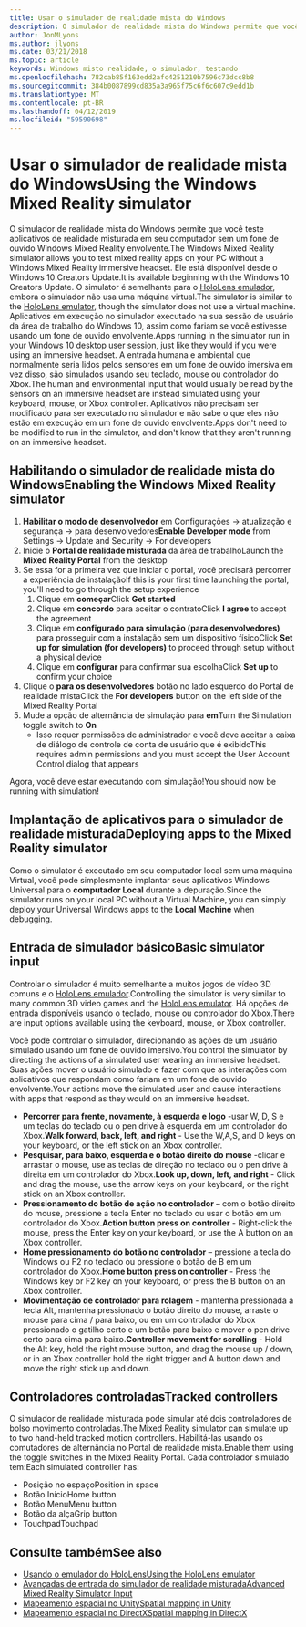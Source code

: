```yaml
---
title: Usar o simulador de realidade mista do Windows
description: O simulador de realidade mista do Windows permite que você teste aplicativos de realidade misturada em seu computador sem um fone de ouvido Windows Mixed Reality envolvente.
author: JonMLyons
ms.author: jlyons
ms.date: 03/21/2018
ms.topic: article
keywords: Windows misto realidade, o simulador, testando
ms.openlocfilehash: 782cab85f163edd2afc4251210b7596c73dcc8b8
ms.sourcegitcommit: 384b0087899cd835a3a965f75c6f6c607c9edd1b
ms.translationtype: MT
ms.contentlocale: pt-BR
ms.lasthandoff: 04/12/2019
ms.locfileid: "59590698"
---
```

# <a name="using-the-windows-mixed-reality-simulator"></a><span data-ttu-id="3ce1f-104">Usar o simulador de realidade mista do Windows</span><span class="sxs-lookup"><span data-stu-id="3ce1f-104">Using the Windows Mixed Reality simulator</span></span>

<span data-ttu-id="3ce1f-105">O simulador de realidade mista do Windows permite que você teste aplicativos de realidade misturada em seu computador sem um fone de ouvido Windows Mixed Reality envolvente.</span><span class="sxs-lookup"><span data-stu-id="3ce1f-105">The Windows Mixed Reality simulator allows you to test mixed reality apps on your PC without a Windows Mixed Reality immersive headset.</span></span> <span data-ttu-id="3ce1f-106">Ele está disponível desde o Windows 10 Creators Update.</span><span class="sxs-lookup"><span data-stu-id="3ce1f-106">It is available beginning with the Windows 10 Creators Update.</span></span> <span data-ttu-id="3ce1f-107">O simulator é semelhante para o [HoloLens emulador](using-the-hololens-emulator.md), embora o simulador não usa uma máquina virtual.</span><span class="sxs-lookup"><span data-stu-id="3ce1f-107">The simulator is similar to the [HoloLens emulator](using-the-hololens-emulator.md), though the simulator does not use a virtual machine.</span></span> <span data-ttu-id="3ce1f-108">Aplicativos em execução no simulador executado na sua sessão de usuário da área de trabalho do Windows 10, assim como fariam se você estivesse usando um fone de ouvido envolvente.</span><span class="sxs-lookup"><span data-stu-id="3ce1f-108">Apps running in the simulator run in your Windows 10 desktop user session, just like they would if you were using an immersive headset.</span></span> <span data-ttu-id="3ce1f-109">A entrada humana e ambiental que normalmente seria lidos pelos sensores em um fone de ouvido imersiva em vez disso, são simulados usando seu teclado, mouse ou controlador do Xbox.</span><span class="sxs-lookup"><span data-stu-id="3ce1f-109">The human and environmental input that would usually be read by the sensors on an immersive headset are instead simulated using your keyboard, mouse, or Xbox controller.</span></span> <span data-ttu-id="3ce1f-110">Aplicativos não precisam ser modificado para ser executado no simulador e não sabe o que eles não estão em execução em um fone de ouvido envolvente.</span><span class="sxs-lookup"><span data-stu-id="3ce1f-110">Apps don't need to be modified to run in the simulator, and don't know that they aren't running on an immersive headset.</span></span>

## <a name="enabling-the-windows-mixed-reality-simulator"></a><span data-ttu-id="3ce1f-111">Habilitando o simulador de realidade mista do Windows</span><span class="sxs-lookup"><span data-stu-id="3ce1f-111">Enabling the Windows Mixed Reality simulator</span></span>

1. <span data-ttu-id="3ce1f-112">**Habilitar o modo de desenvolvedor** em Configurações -> atualização e segurança -> para desenvolvedores</span><span class="sxs-lookup"><span data-stu-id="3ce1f-112">**Enable Developer mode** from Settings -> Update and Security -> For developers</span></span>
2. <span data-ttu-id="3ce1f-113">Inicie o **Portal de realidade misturada** da área de trabalho</span><span class="sxs-lookup"><span data-stu-id="3ce1f-113">Launch the **Mixed Reality Portal** from the desktop</span></span>
3. <span data-ttu-id="3ce1f-114">Se essa for a primeira vez que iniciar o portal, você precisará percorrer a experiência de instalação</span><span class="sxs-lookup"><span data-stu-id="3ce1f-114">If this is your first time launching the portal, you'll need to go through the setup experience</span></span>
   1. <span data-ttu-id="3ce1f-115">Clique em **começar**</span><span class="sxs-lookup"><span data-stu-id="3ce1f-115">Click **Get started**</span></span>
   2. <span data-ttu-id="3ce1f-116">Clique em **concordo** para aceitar o contrato</span><span class="sxs-lookup"><span data-stu-id="3ce1f-116">Click **I agree** to accept the agreement</span></span>
   3. <span data-ttu-id="3ce1f-117">Clique em **configurado para simulação (para desenvolvedores)** para prosseguir com a instalação sem um dispositivo físico</span><span class="sxs-lookup"><span data-stu-id="3ce1f-117">Click **Set up for simulation (for developers)** to proceed through setup without a physical device</span></span>
   4. <span data-ttu-id="3ce1f-118">Clique em **configurar** para confirmar sua escolha</span><span class="sxs-lookup"><span data-stu-id="3ce1f-118">Click **Set up** to confirm your choice</span></span>
4. <span data-ttu-id="3ce1f-119">Clique o **para os desenvolvedores** botão no lado esquerdo do Portal de realidade mista</span><span class="sxs-lookup"><span data-stu-id="3ce1f-119">Click the **For developers** button on the left side of the Mixed Reality Portal</span></span>
5. <span data-ttu-id="3ce1f-120">Mude a opção de alternância de simulação para **em**</span><span class="sxs-lookup"><span data-stu-id="3ce1f-120">Turn the Simulation toggle switch to **On**</span></span>
   * <span data-ttu-id="3ce1f-121">Isso requer permissões de administrador e você deve aceitar a caixa de diálogo de controle de conta de usuário que é exibido</span><span class="sxs-lookup"><span data-stu-id="3ce1f-121">This requires admin permissions and you must accept the User Account Control dialog that appears</span></span>

<span data-ttu-id="3ce1f-122">Agora, você deve estar executando com simulação!</span><span class="sxs-lookup"><span data-stu-id="3ce1f-122">You should now be running with simulation!</span></span>

## <a name="deploying-apps-to-the-mixed-reality-simulator"></a><span data-ttu-id="3ce1f-123">Implantação de aplicativos para o simulador de realidade misturada</span><span class="sxs-lookup"><span data-stu-id="3ce1f-123">Deploying apps to the Mixed Reality simulator</span></span>

<span data-ttu-id="3ce1f-124">Como o simulator é executado em seu computador local sem uma máquina Virtual, você pode simplesmente implantar seus aplicativos Windows Universal para o **computador Local** durante a depuração.</span><span class="sxs-lookup"><span data-stu-id="3ce1f-124">Since the simulator runs on your local PC without a Virtual Machine, you can simply deploy your Universal Windows apps to the **Local Machine** when debugging.</span></span>

## <a name="basic-simulator-input"></a><span data-ttu-id="3ce1f-125">Entrada de simulador básico</span><span class="sxs-lookup"><span data-stu-id="3ce1f-125">Basic simulator input</span></span>

<span data-ttu-id="3ce1f-126">Controlar o simulador é muito semelhante a muitos jogos de vídeo 3D comuns e o [HoloLens emulador](using-the-hololens-emulator.md).</span><span class="sxs-lookup"><span data-stu-id="3ce1f-126">Controlling the simulator is very similar to many common 3D video games and the [HoloLens emulator](using-the-hololens-emulator.md).</span></span> <span data-ttu-id="3ce1f-127">Há opções de entrada disponíveis usando o teclado, mouse ou controlador do Xbox.</span><span class="sxs-lookup"><span data-stu-id="3ce1f-127">There are input options available using the keyboard, mouse, or Xbox controller.</span></span>

<span data-ttu-id="3ce1f-128">Você pode controlar o simulador, direcionando as ações de um usuário simulado usando um fone de ouvido imersivo.</span><span class="sxs-lookup"><span data-stu-id="3ce1f-128">You control the simulator by directing the actions of a simulated user wearing an immersive headset.</span></span> <span data-ttu-id="3ce1f-129">Suas ações mover o usuário simulado e fazer com que as interações com aplicativos que respondam como fariam em um fone de ouvido envolvente.</span><span class="sxs-lookup"><span data-stu-id="3ce1f-129">Your actions move the simulated user and cause interactions with apps that respond as they would on an immersive headset.</span></span>
* <span data-ttu-id="3ce1f-130">**Percorrer para frente, novamente, à esquerda e logo** -usar W, D, S e um teclas do teclado ou o pen drive à esquerda em um controlador do Xbox.</span><span class="sxs-lookup"><span data-stu-id="3ce1f-130">**Walk forward, back, left, and right** - Use the W,A,S, and D keys on your keyboard, or the left stick on an Xbox controller.</span></span>
* <span data-ttu-id="3ce1f-131">**Pesquisar, para baixo, esquerda e o botão direito do mouse** -clicar e arrastar o mouse, use as teclas de direção no teclado ou o pen drive à direita em um controlador do Xbox.</span><span class="sxs-lookup"><span data-stu-id="3ce1f-131">**Look up, down, left, and right** - Click and drag the mouse, use the arrow keys on your keyboard, or the right stick on an Xbox controller.</span></span>
* <span data-ttu-id="3ce1f-132">**Pressionamento do botão de ação no controlador** – com o botão direito do mouse, pressione a tecla Enter no teclado ou usar o botão em um controlador do Xbox.</span><span class="sxs-lookup"><span data-stu-id="3ce1f-132">**Action button press on controller** - Right-click the mouse, press the Enter key on your keyboard, or use the A button on an Xbox controller.</span></span>
* <span data-ttu-id="3ce1f-133">**Home pressionamento do botão no controlador** – pressione a tecla do Windows ou F2 no teclado ou pressione o botão de B em um controlador do Xbox.</span><span class="sxs-lookup"><span data-stu-id="3ce1f-133">**Home button press on controller** - Press the Windows key or F2 key on your keyboard, or press the B button on an Xbox controller.</span></span>
* <span data-ttu-id="3ce1f-134">**Movimentação de controlador para rolagem** - mantenha pressionada a tecla Alt, mantenha pressionado o botão direito do mouse, arraste o mouse para cima / para baixo, ou em um controlador do Xbox pressionado o gatilho certo e um botão para baixo e mover o pen drive certo para cima para baixo.</span><span class="sxs-lookup"><span data-stu-id="3ce1f-134">**Controller movement for scrolling** - Hold the Alt key, hold the right mouse button, and drag the mouse up / down, or in an Xbox controller hold the right trigger and A button down and move the right stick up and down.</span></span>

## <a name="tracked-controllers"></a><span data-ttu-id="3ce1f-135">Controladores controladas</span><span class="sxs-lookup"><span data-stu-id="3ce1f-135">Tracked controllers</span></span>

<span data-ttu-id="3ce1f-136">O simulador de realidade misturada pode simular até dois controladores de bolso movimento controladas.</span><span class="sxs-lookup"><span data-stu-id="3ce1f-136">The Mixed Reality simulator can simulate up to two hand-held tracked motion controllers.</span></span> <span data-ttu-id="3ce1f-137">Habilitá-las usando os comutadores de alternância no Portal de realidade mista.</span><span class="sxs-lookup"><span data-stu-id="3ce1f-137">Enable them using the toggle switches in the Mixed Reality Portal.</span></span> <span data-ttu-id="3ce1f-138">Cada controlador simulado tem:</span><span class="sxs-lookup"><span data-stu-id="3ce1f-138">Each simulated controller has:</span></span>
* <span data-ttu-id="3ce1f-139">Posição no espaço</span><span class="sxs-lookup"><span data-stu-id="3ce1f-139">Position in space</span></span>
* <span data-ttu-id="3ce1f-140">Botão Início</span><span class="sxs-lookup"><span data-stu-id="3ce1f-140">Home button</span></span>
* <span data-ttu-id="3ce1f-141">Botão Menu</span><span class="sxs-lookup"><span data-stu-id="3ce1f-141">Menu button</span></span>
* <span data-ttu-id="3ce1f-142">Botão da alça</span><span class="sxs-lookup"><span data-stu-id="3ce1f-142">Grip button</span></span>
* <span data-ttu-id="3ce1f-143">Touchpad</span><span class="sxs-lookup"><span data-stu-id="3ce1f-143">Touchpad</span></span>

## <a name="see-also"></a><span data-ttu-id="3ce1f-144">Consulte também</span><span class="sxs-lookup"><span data-stu-id="3ce1f-144">See also</span></span>
* [<span data-ttu-id="3ce1f-145">Usando o emulador do HoloLens</span><span class="sxs-lookup"><span data-stu-id="3ce1f-145">Using the HoloLens emulator</span></span>](using-the-hololens-emulator.md)
* [<span data-ttu-id="3ce1f-146">Avançadas de entrada do simulador de realidade misturada</span><span class="sxs-lookup"><span data-stu-id="3ce1f-146">Advanced Mixed Reality Simulator Input</span></span>](advanced-hololens-emulator-and-mixed-reality-simulator-input.md)
* [<span data-ttu-id="3ce1f-147">Mapeamento espacial no Unity</span><span class="sxs-lookup"><span data-stu-id="3ce1f-147">Spatial mapping in Unity</span></span>](spatial-mapping-in-unity.md)
* [<span data-ttu-id="3ce1f-148">Mapeamento espacial no DirectX</span><span class="sxs-lookup"><span data-stu-id="3ce1f-148">Spatial mapping in DirectX</span></span>](spatial-mapping-in-directx.md)
